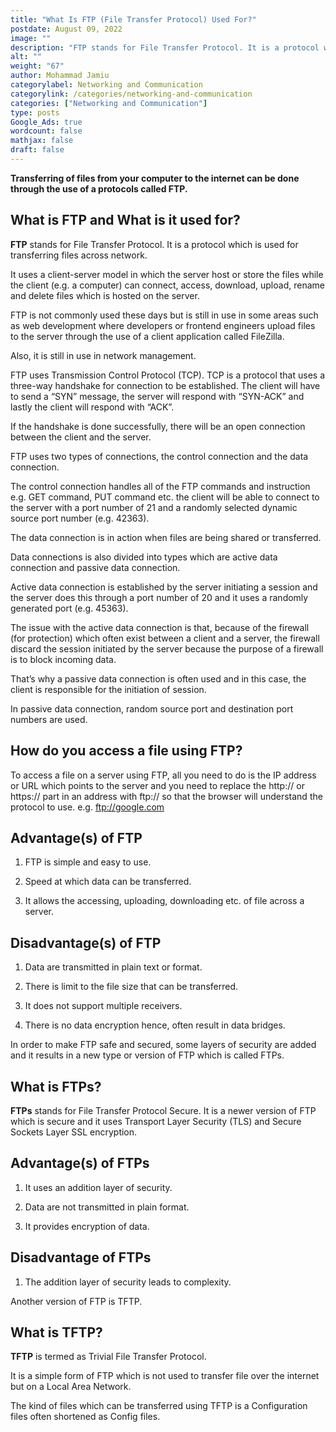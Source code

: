 ```yaml
---
title: "What Is FTP (File Transfer Protocol) Used For?"
postdate: August 09, 2022
image: ""
description: "FTP stands for File Transfer Protocol. It is a protocol which is used for transferring files across network."
alt: ""
weight: "67"
author: Mohammad Jamiu
categorylabel: Networking and Communication
categorylink: /categories/networking-and-communication
categories: ["Networking and Communication"]
type: posts
Google_Ads: true
wordcount: false
mathjax: false
draft: false
---
```


**Transferring of files from your computer to the internet can be done through the use of a protocols called FTP.**

## What is FTP and What is it used for?

**FTP** stands for File Transfer Protocol. It is a protocol which is used for transferring files across network.

It uses a client-server model in which the server host or store the files while the client (e.g. a computer) can connect, access, download, upload, rename and delete files which is hosted on the server.

FTP is not commonly used these days but is still in use in some areas such as web development where developers or frontend engineers upload files to the server through the use of a client application called FileZilla.

Also, it is still in use in network management.

FTP uses Transmission Control Protocol (TCP). TCP is a protocol that uses a three-way handshake for connection to be established. The client will have to send a “SYN” message, the server will respond with “SYN-ACK” and lastly the client will respond with “ACK”.

If the handshake is done successfully, there will be an open connection between the client and the server.

FTP uses two types of connections, the control connection and the data connection.

The control connection handles all of the FTP commands and instruction e.g. GET command, PUT command etc. the client will be able to connect to the server with a port number of 21 and a randomly selected dynamic source port number (e.g. 42363).

The data connection is in action when files are being shared or transferred.

Data connections is also divided into types which are active data connection and passive data connection.

Active data connection is established by the server initiating a session and the server does this through a port number of 20 and it uses a randomly generated port (e.g. 45363).

The issue with the active data connection is that, because of the firewall (for protection) which often exist between a client and a server, the firewall discard the session initiated by the server because the purpose of a firewall is to block incoming data.

That’s why a passive data connection is often used and in this case, the client is responsible for the initiation of session.

In passive data connection, random source port and destination port numbers are used.

## How do you access a file using FTP?

To access a file on a server using FTP, all you need to do is the IP address or URL which points to the server and you need to replace the http:// or https:// part in an address with ftp:// so that the browser will understand the protocol to use. e.g. ftp://google.com

## Advantage(s) of FTP

1. FTP is simple and easy to use.

1. Speed at which data can be transferred.

1. It allows the accessing, uploading, downloading etc. of file across a server.

## Disadvantage(s) of FTP

1. Data are transmitted in plain text or format.

1. There is limit to the file size that can be transferred.

1. It does not support multiple receivers.

1. There is no data encryption hence, often result in data bridges.

In order to make FTP safe and secured, some layers of security are added and it results in a new type or version of FTP which is called FTPs.

## What is FTPs?

**FTPs** stands for File Transfer Protocol Secure. It is a newer version of FTP which is secure and it uses Transport Layer Security (TLS) and Secure Sockets Layer SSL encryption.

## Advantage(s) of FTPs

1. It uses an addition layer of security.

1. Data are not transmitted in plain format.

1. It provides encryption of data.

## Disadvantage of FTPs

1. The addition layer of security leads to complexity.

Another version of FTP is TFTP.

## What is TFTP?

**TFTP** is termed as Trivial File Transfer Protocol.

It is a simple form of FTP which is not used to transfer file over the internet but on a Local Area Network.

The kind of files which can be transferred using TFTP is a Configuration files often shortened as Config files.
